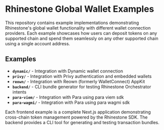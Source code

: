 # Rhinestone Global Wallet Examples

This repository contains example implementations demonstrating Rhinestone's global wallet functionality with different wallet connection providers. Each example showcases how users can deposit tokens on any supported chain and spend them seamlessly on any other supported chain using a single account address.

## Examples

- **`dynamic/`** - Integration with Dynamic wallet connection
- **`privy/`** - Integration with Privy authentication and embedded wallets
- **`reown/`** - Integration with Reown (formerly WalletConnect) AppKit
- **`backend/`** - CLI bundle generator for testing Rhinestone Orchestrator intents
- **`para-viem/`** - Integration with Para using para viem sdk
- **`para-wagmi/`** - Integration with Para using para wagmi sdk

Each frontend example is a complete Next.js application demonstrating cross-chain token management powered by the Rhinestone SDK. The backend provides a CLI tool for generating and testing transaction bundles.
